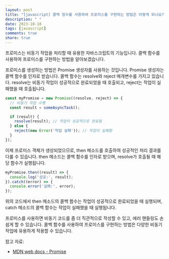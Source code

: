 ```yaml
---
layout: post
title: "[javascript] 콜백 함수를 사용하여 프로미스를 구현하는 방법은 어떻게 되나요?"
description: " "
date: 2023-10-18
tags: [javascript]
comments: true
share: true
---
```


프로미스는 비동기 작업을 처리할 때 유용한 자바스크립트의 기능입니다. 콜백 함수를 사용하여 프로미스를 구현하는 방법을 알아보겠습니다.

프로미스를 생성하는 방법은 Promise 생성자를 사용하는 것입니다. Promise 생성자는 콜백 함수를 인자로 받습니다. 콜백 함수는 resolve와 reject 매개변수를 가지고 있습니다. resolve는 비동기 작업이 성공적으로 완료되었을 때 호출되고, reject는 작업이 실패했을 때 호출됩니다.

```javascript
const myPromise = new Promise((resolve, reject) => {
  // 비동기 작업 수행
  const result = someAsyncTask();

  if (result) {
    resolve(result); // 작업이 성공적으로 완료됨
  } else {
    reject(new Error('작업 실패')); // 작업이 실패함
  }
});
```

이제 프로미스 객체가 생성되었으므로, then 메소드를 호출하여 성공적인 처리 결과를 다룰 수 있습니다. then 메소드는 콜백 함수를 인자로 받으며, resolve가 호출될 때 해당 함수가 실행됩니다.

```javascript
myPromise.then((result) => {
  console.log('성공:', result);
}).catch((error) => {
  console.error('실패:', error);
});
```

위의 코드에서 then 메소드의 콜백 함수는 작업이 성공적으로 완료되었을 때 실행되며, catch 메소드의 콜백 함수는 작업이 실패했을 때 실행됩니다.

프로미스를 사용하면 비동기 코드를 좀 더 직관적으로 작성할 수 있고, 에러 핸들링도 손쉽게 할 수 있습니다. 콜백 함수를 사용하여 프로미스를 구현하는 방법은 다양한 비동기 작업에 유용하게 적용할 수 있습니다.

참고 자료:
- [MDN web docs - Promise](https://developer.mozilla.org/ko/docs/Web/JavaScript/Reference/Global_Objects/Promise)